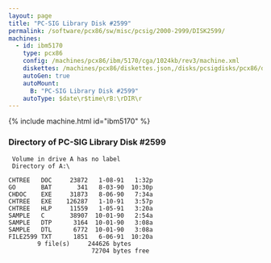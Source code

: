 ```yaml
---
layout: page
title: "PC-SIG Library Disk #2599"
permalink: /software/pcx86/sw/misc/pcsig/2000-2999/DISK2599/
machines:
  - id: ibm5170
    type: pcx86
    config: /machines/pcx86/ibm/5170/cga/1024kb/rev3/machine.xml
    diskettes: /machines/pcx86/diskettes.json,/disks/pcsigdisks/pcx86/diskettes.json
    autoGen: true
    autoMount:
      B: "PC-SIG Library Disk #2599"
    autoType: $date\r$time\rB:\rDIR\r
---
```


{% include machine.html id="ibm5170" %}

### Directory of PC-SIG Library Disk #2599

     Volume in drive A has no label
     Directory of A:\

    CHTREE   DOC     23872   1-08-91   1:32p
    GO       BAT       341   8-03-90  10:30p
    CHDOC    EXE     31873   8-06-90   7:34a
    CHTREE   EXE    126287   1-10-91   3:57p
    CHTREE   HLP     11559   1-05-91   3:20a
    SAMPLE   C       38907  10-01-90   2:54a
    SAMPLE   DTP      3164  10-01-90   3:08a
    SAMPLE   DTL      6772  10-01-90   3:08a
    FILE2599 TXT      1851   6-06-91  10:20a
            9 file(s)     244626 bytes
                           72704 bytes free
